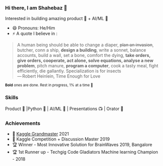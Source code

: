 ### Hi there, I am Shahebaz 👋

Interested in building amazing product 🚀 + AI/ML 🤖

- 😄 Pronouns: He/Him
- ⚡ A quote I believe in : 

> A human being should be able to change a diaper, ~~plan an invasion~~, butcher, conn a ship, **design a building**, write a sonnet, balance accounts, build a wall, set a bone, comfort the dying, **take orders, give orders, cooperate, act alone, solve equations, analyse a new problem**, pitch manure, **program a computer**, cook a tasty meal, fight efficiently, die gallantly. 
> Specialization is for insects  <br>  — Robert Heinlein, Time Enough for Love

<sub> **Bold** ones are done. Rest in progress, 1% at a time 🌋 </sub>

### Skills
Product 🚀 |Python 🐍 | AI/ML 🤖 | Presentations 📺 | Orator 🕺

### Achievements
- 🏅 [Kaggle Grandmaster](https://kaggle.com/shaz13) 2021
- 🏅 Kaggle Competition + Discussion Master 2019
- 🏆 Winner - Most Innovative Solution for BrainWaves 2019, Bangalore
- 🏆 1st Runner up - Techgig Code Gladiators Machine learning Champion - 2018

